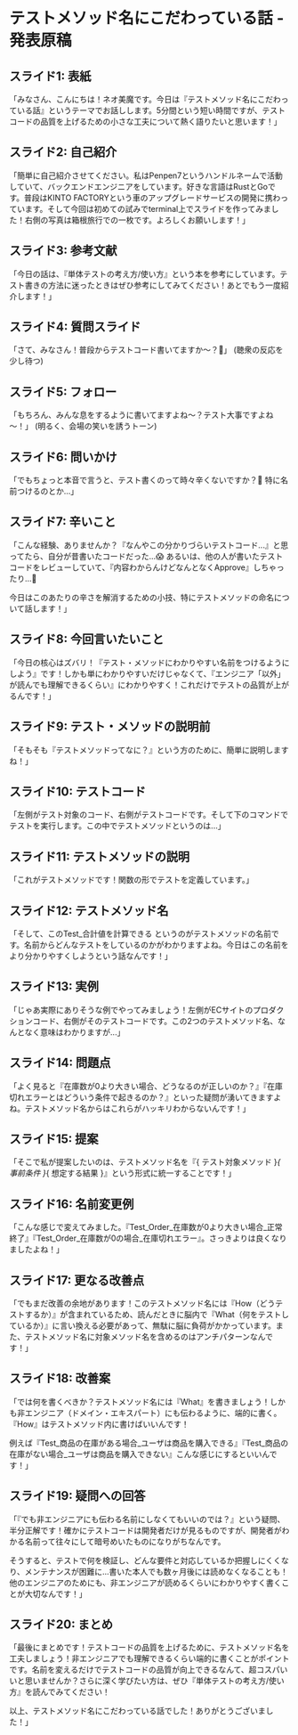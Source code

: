 # テストメソッド名にこだわっている話 - 発表原稿

## スライド1: 表紙
「みなさん、こんにちは！ネオ美魔です。今日は『テストメソッド名にこだわっている話』というテーマでお話しします。5分間という短い時間ですが、テストコードの品質を上げるための小さな工夫について熱く語りたいと思います！」

## スライド2: 自己紹介
「簡単に自己紹介させてください。私はPenpen7というハンドルネームで活動していて、バックエンドエンジニアをしています。好きな言語はRustとGoです。普段はKINTO FACTORYという車のアップグレードサービスの開発に携わっています。そして今回は初めての試みでterminal上でスライドを作ってみました！右側の写真は箱根旅行での一枚です。よろしくお願いします！」

## スライド3: 参考文献
「今日の話は、『単体テストの考え方/使い方』という本を参考にしています。テスト書きの方法に迷ったときはぜひ参考にしてみてください！あとでもう一度紹介します！」

## スライド4: 質問スライド
「さて、みなさん！普段からテストコード書いてますか～？🙌」
(聴衆の反応を少し待つ)

## スライド5: フォロー
「もちろん、みんな息をするように書いてますよね～？テスト大事ですよね～！」
(明るく、会場の笑いを誘うトーン)

## スライド6: 問いかけ
「でもちょっと本音で言うと、テスト書くのって時々辛くないですか？🤔 特に名前つけるのとか...」

## スライド7: 辛いこと
「こんな経験、ありませんか？『なんやこの分かりづらいテストコード...』と思ってたら、自分が昔書いたコードだった...😱 あるいは、他の人が書いたテストコードをレビューしていて、『内容わからんけどなんとなくApprove』しちゃったり...🙈 

今日はこのあたりの辛さを解消するための小技、特にテストメソッドの命名について話します！」

## スライド8: 今回言いたいこと
「今日の核心はズバリ！『テスト・メソッドにわかりやすい名前をつけるようにしよう』です！しかも単にわかりやすいだけじゃなくて、『エンジニア「以外」が読んでも理解できるくらい』にわかりやすく！これだけでテストの品質が上がるんです！」

## スライド9: テスト・メソッドの説明前
「そもそも『テストメソッドってなに？』という方のために、簡単に説明しますね！」

## スライド10: テストコード
「左側がテスト対象のコード、右側がテストコードです。そして下のコマンドでテストを実行します。この中でテストメソッドというのは...」

## スライド11: テストメソッドの説明
「これがテストメソッドです！関数の形でテストを定義しています。」

## スライド12: テストメソッド名
「そして、このTest_合計値を計算できる というのがテストメソッドの名前です。名前からどんなテストをしているのかがわかりますよね。今日はこの名前をより分かりやすくしようという話なんです！」

## スライド13: 実例
「じゃあ実際にありそうな例でやってみましょう！左側がECサイトのプロダクションコード、右側がそのテストコードです。この2つのテストメソッド名、なんとなく意味はわかりますが...」

## スライド14: 問題点
「よく見ると『在庫数が0より大きい場合、どうなるのが正しいのか？』『在庫切れエラーとはどういう条件で起きるのか？』といった疑問が湧いてきますよね。テストメソッド名からはこれらがハッキリわからないんです！」

## スライド15: 提案
「そこで私が提案したいのは、テストメソッド名を『{ テスト対象メソッド }_{ 事前条件 }_{ 想定する結果 }』という形式に統一することです！」

## スライド16: 名前変更例
「こんな感じで変えてみました。『Test_Order_在庫数が0より大きい場合_正常終了』『Test_Order_在庫数が0の場合_在庫切れエラー』。さっきよりは良くなりましたよね！」

## スライド17: 更なる改善点
「でもまだ改善の余地があります！このテストメソッド名には『How（どうテストするか）』が含まれているため、読んだときに脳内で『What（何をテストしているか）』に言い換える必要があって、無駄に脳に負荷がかかっています。また、テストメソッド名に対象メソッド名を含めるのはアンチパターンなんです！」

## スライド18: 改善案
「では何を書くべきか？テストメソッド名には『What』を書きましょう！しかも非エンジニア（ドメイン・エキスパート）にも伝わるように、端的に書く。『How』はテストメソッド内に書けばいいんです！

例えば『Test_商品の在庫がある場合_ユーザは商品を購入できる』『Test_商品の在庫がない場合_ユーザは商品を購入できない』こんな感じにするといいんです！」

## スライド19: 疑問への回答
「『でも非エンジニアにも伝わる名前にしなくてもいいのでは？』という疑問、半分正解です！確かにテストコードは開発者だけが見るものですが、開発者がわかる名前って往々にして暗号めいたものになりがちなんです。

そうすると、テストで何を検証し、どんな要件と対応しているか把握しにくくなり、メンテナンスが困難に...書いた本人でも数ヶ月後には読めなくなることも！他のエンジニアのためにも、非エンジニアが読めるくらいにわかりやすく書くことが大切なんです！」

## スライド20: まとめ
「最後にまとめです！テストコードの品質を上げるために、テストメソッド名を工夫しましょう！非エンジニアでも理解できるくらい端的に書くことがポイントです。名前を変えるだけでテストコードの品質が向上できるなんて、超コスパいいと思いませんか？さらに深く学びたい方は、ぜひ『単体テストの考え方/使い方』を読んでみてください！

以上、テストメソッド名にこだわっている話でした！ありがとうございました！」
